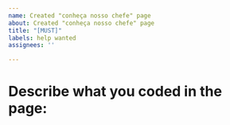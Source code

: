 ```yaml
---
name: Created "conheça nosso chefe" page
about: Created "conheça nosso chefe" page
title: "[MUST]"
labels: help wanted
assignees: ''

---
```


# Describe what you coded in the page:
